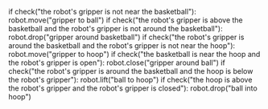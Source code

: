 

if check("the robot's gripper is not near the basketball"):
    robot.move("gripper to ball")
if check("the robot's gripper is above the basketball and the robot's gripper is not around the basketball"):
    robot.drop("gripper around basketball")
if check("the robot's gripper is around the basketball and the robot's gripper is not near the hoop"):
    robot.move("gripper to hoop")
if check("the basketball is near the hoop and the robot's gripper is open"):
    robot.close("gripper around ball")
if check("the robot's gripper is around the basketball and the hoop is below the robot's gripper"):
    robot.lift("ball to hoop")
if check("the hoop is above the robot's gripper and the robot's gripper is closed"):
    robot.drop("ball into hoop")